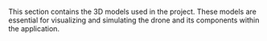 This section contains the 3D models used in the project. These models are essential for visualizing and simulating the drone and its components within the application.
